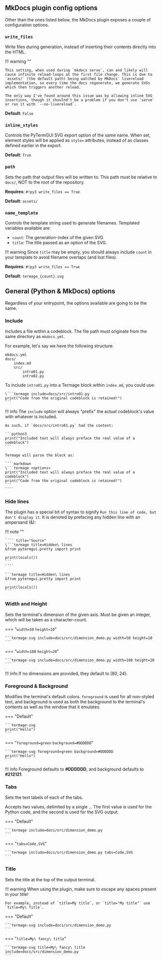 ## MkDocs plugin config options

Other than the ones listed below, the MkDocs plugin exposes a couple of configuration options.

### `write_files`

Write files during generation, instead of inserting their contents directly into the HTML.

!!! warning ""

    This setting, when used during `mkdocs serve`, can and likely will cause infinite reload-loops at the first file change. This is due to `assets/` (the default path) being watched by MkDocs' livereload implementation, so every time the docs regenerate, we generate SVGs which then triggers another reload.

    The only way I've found around this issue was by allowing inline SVG insertions, though it shoulnd't be a problem if you don't use `serve` or run it with `--no-livereload`.

**Default**: `False`

### `inline_styles`

<!-- TODO: Add reference link when available -->
Controls the PyTermGUI SVG export option of the same name. When set, element styles will be applied as `style=` attributes, instead of as classes defined earlier in the export.

**Default**: `True`

### `path`

Sets the path that output files will be written to. This path must be relative to `docs/`, NOT to the root of the repository.

**Requires**: `#!py3 write_files == True`

**Default**: `assets/`

### `name_template`


Controls the template string used to generate filenames. Templated variables available are:

- `count`: The generation-index of the given SVG
- `title`: The title passed as an option of the SVG.

!!! warning
    Since `title` may be empty, you should always include `count` in your template to avoid filename overlaps (and lost files).


**Requires**: `#!py3 write_files == True`

**Default**: `termage_{count}.svg`


## General (Python & MkDocs) options

Regardless of your entrypoint, the options available are going to be the same.


### Include

Includes a file within a codeblock. The file path must originate from the same directory as `mkdocs.yml`.

For example, let's say we have the following structure:

```
mkdocs.yml
docs/
    index.md 
    src/
        intro01.py
        intro02.py
```

To include `intro01.py` into a Termage block within `index.md`, you could use:

````
\```termage include=docs/src/intro01.py
print("Code from the original codeblock is retained!")
```
````

!!! info
    The `include` option will always "prefix" the actual codeblock's value with whatever is included.

    As such, if `docs/src/intro01.py` had the content:

    ```python3
    print("Included text will always preface the real value of a codeblock")
    ```

    Termage will parse the block as:

    ````markdown
    \```termage <options>
    print("Included text will always preface the real value of a codeblock")
    print("Code from the original codeblock is retained!")
    ```
    ````


### Hide lines

The plugin has a special bit of syntax to signify `Run this line of code, but don't display it`. It is denoted by prefacing any hidden line with an ampersand (&):

!!! note ""

    ```` title="Source"
    \```termage title=Hidden\ lines
    &from pytermgui.pretty import print

    print(locals())
    ```
    ````

    ```termage title=Hidden\ lines
    &from pytermgui.pretty import print

    print(locals())
    ```



### Width and Height

Sets the terminal's dimension of the given axis. Must be given an integer, which will be taken as a character-count.

=== "`width=50` `height=10`"

    ```termage-svg include=docs/src/dimension_demo.py width=50 height=10
    ```

=== "`width=100` `height=20`"

    ```termage-svg include=docs/src/dimension_demo.py width=100 height=20
    ```

!!! info
    If no dimensions are provided, they default to (80, 24).



### Foreground & Background

Modifies the terminal's default colors. `foreground` is used for all non-styled text, and background is used as both the background to the terminal's contents as well as the window that it emulates.

=== "Default"

    ```termage-svg
    print("Hello")
    ```

=== "`foreground=green` `background=#DDDDDD`"

    ```termage-svg foreground=green background=#DDDDDD
    print("Hello")
    ```

!!! info
    Foreground defaults to __#DDDDDD__, and background defaults to __#212121__.


### Tabs

Sets the text labels of each of the tabs.

Accepts two values, delimited by a single `,`. The first value is used for the Python code, and the second is used for the SVG output.

=== "Default"

    ```termage include=docs/src/dimension_demo.py
    ```

=== "`tabs=Code,SVG`"

    ```termage include=docs/src/dimension_demo.py tabs=Code,SVG
    ```

### Title

Sets the title at the top of the output terminal.

!!! warning
    When using the plugin, make sure to escape any spaces present in your title!

    For example, instead of `title=My title`, or `title="My title"` use `title=My\ Title`.

=== "Default"

    ```termage-svg include=docs/src/dimension_demo.py
    ```

=== "`title=My\ fancy\ title`"

    ```termage-svg title=My\ fancy\ title include=docs/src/dimension_demo.py 
    ```
